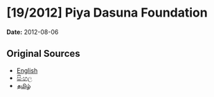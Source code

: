 # [19/2012] Piya Dasuna Foundation

**Date:** 2012-08-06

## Original Sources

- [English](https://documents.gov.lk/view/acts/2012/8/19-2012_E.pdf)
- [සිංහල](https://documents.gov.lk/view/acts/2012/8/19-2012_S.pdf)
- [தமிழ்](https://documents.gov.lk/view/acts/2012/8/19-2012_T.pdf)
